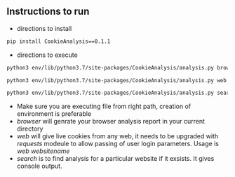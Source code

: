 ## Instructions to run

* directions to install
```bash
pip install CookieAnalysis==0.1.1
```

* directions to execute

```bash
python3 env/lib/python3.7/site-packages/CookieAnalysis/analysis.py browser

python3 env/lib/python3.7/site-packages/CookieAnalysis/analysis.py web https://github.com

python3 env/lib/python3.7/site-packages/CookieAnalysis/analysis.py search
```

* Make sure you are executing file from right path, creation of environment is preferable
* *browser* will genrate your browser analysis report in your current directory
*  *web* will give live cookies from any web, it needs to be upgraded with *requests* modeule to allow passing of user login parameters. Usage is *web websitename*
*   *search* is to find analysis for a particular website if it exsists. It gives console output.
